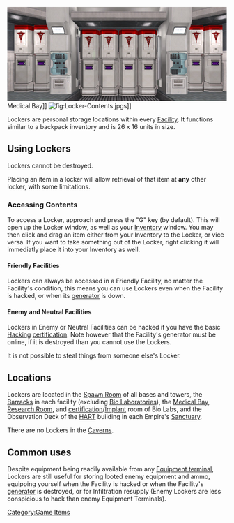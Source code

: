 ![](images/Lockers_biolab.jpg "fig:Lockers_biolab.jpg") Medical Bay\]\]
![](Locker-Contents.md.jpg "fig:Locker-Contents.jpg")s\]\]

Lockers are personal storage locations within every
[Facility](Facilities.md). It functions similar to a backpack
inventory and is 26 x 16 units in size.

## Using Lockers

Lockers cannot be destroyed.

Placing an item in a locker will allow retrieval of that item at **any**
other locker, with some limitations.

### Accessing Contents

To access a Locker, approach and press the "G" key (by default). This
will open up the Locker window, as well as your
[Inventory](Inventory.md) window. You may then click and drag an
item either from your Inventory to the Locker, or vice versa. If you
want to take something out of the Locker, right clicking it will
immediatly place it into your Inventory as well.

#### Friendly Facilities

Lockers can always be accessed in a Friendly Facility, no matter the
Facility's condition, this means you can use Lockers even when the
Facility is hacked, or when its [generator](Generator.md) is
down.

#### Enemy and Neutral Facilities

Lockers in Enemy or Neutral Facilities can be hacked if you have the
basic [Hacking](<Hacking_(Certification)>)
[certification](Certification.md). Note however that the
Facility's generator must be online, if it is destroyed than you cannot
use the Lockers.

It is not possible to steal things from someone else's Locker.

## Locations

Lockers are located in the [Spawn Room](Spawn_Room.md) of all
bases and towers, the [Barracks](Barracks.md) in each facility
(excluding [Bio Laboratories](Bio_Laboratory.md)), the [Medical
Bay](Medical_Bay.md), [Research Room](Research_Room.md),
and
[certification](Certification.md)/[Implant](Implants.md)
room of Bio Labs, and the Observation Deck of the
[HART](HART.md) building in each Empire's
[Sanctuary](Sanctuary.md).

There are no Lockers in the [Caverns](Caverns.md).

## Common uses

Despite equipment being readily available from any [Equipment
terminal](Equipment_Terminal.md), Lockers are still useful for
storing looted enemy equipment and ammo, equipping yourself when the
Facility is hacked or when the Facility's
[generator](Generator.md) is destroyed, or for Infiltration
resupply (Enemy Lockers are less conspicious to hack than enemy
Equipment Terminals).

[Category:Game Items](Category:Game_Items.md)

